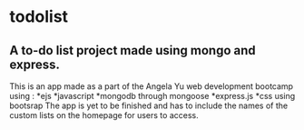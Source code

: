 # todolist
## A to-do list project made using mongo and express.
This is an app made as a part of the Angela Yu web development bootcamp using :
*ejs
*javascript
*mongodb through mongoose
*express.js
*css using bootsrap
The app is yet to be finished and has to include the names of the custom lists on the homepage for users to access.
